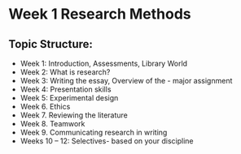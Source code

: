 # Week 1 Research Methods

## Topic Structure:

- Week 1: Introduction, Assessments, Library World
- Week 2: What is research?
- Week 3: Writing the essay, Overview of the - major assignment
- Week 4: Presentation skills
- Week 5: Experimental design
- Week 6. Ethics
- Week 7. Reviewing the literature
- Week 8. Teamwork
- Week 9. Communicating research in writing
- Weeks 10 – 12: Selectives- based on your discipline
